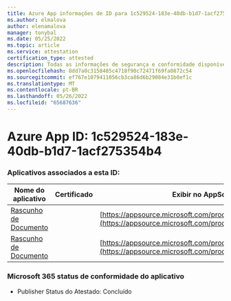 ```yaml
---
title: Azure App informações de ID para 1c529524-183e-40db-b1d7-1acf275354b4
ms.author: elmalova
author: elenamalova
manager: tonybal
ms.date: 05/25/2022
ms.topic: article
ms.service: attestation
certification_type: attested
description: Todas as informações de segurança e conformidade disponíveis para 1c529524-183e-40db-b1d7-1acf275354b4.
ms.openlocfilehash: 8dd7a0c3158485c4718f90c72471f69fa0872c54
ms.sourcegitcommit: ef767e1079411056cb3ca86d6b29084e31b0ef1c
ms.translationtype: MT
ms.contentlocale: pt-BR
ms.lasthandoff: 05/26/2022
ms.locfileid: "65687636"
---
```

# <a name="azure-app-id-1c529524-183e-40db-b1d7-1acf275354b4"></a>Azure App ID: 1c529524-183e-40db-b1d7-1acf275354b4


### <a name="apps-associated-with-this-id"></a>Aplicativos associados a esta ID:
| **Nome do aplicativo** | **Certificado** | **Exibir no AppSource** |
|--------------|---------------|-----------------------|
| [Rascunho de Documento](../forward/WA200003634.md) |  | [https://appsource.microsoft.com/product/office/WA200003634](https://appsource.microsoft.com/product/office/WA200003634) |
| [Rascunho de Documento](../forward/WA200004059.md) |  | [https://appsource.microsoft.com/product/office/WA200004059](https://appsource.microsoft.com/product/office/WA200004059) |

### <a name="microsoft-365-app-compliance-status"></a>Microsoft 365 status de conformidade do aplicativo
- Publisher Status do Atestado: Concluído

